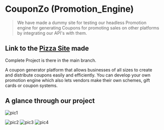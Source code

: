 # CouponZo (Promotion_Engine)
> We have made a dummy site for testing our headless Promotion engine for generating Coupons for promoting sales on other platforms by integrating our API's with them.

## Link to the [Pizza Site](https://github.com/omkar-here/Pizza-Site) made

<p>Complete Project is there in the main branch.</p>
<p>A coupon generator platform that allows businesses of all sizes to create and distribute coupons easily and efficiently. You can develop your own promotion engine which also lets vendors make their own schemes, gift cards or coupon systems.</p>

## A glance through our project
![pic1](https://user-images.githubusercontent.com/92844364/236857761-f1f4543c-11d2-4275-80ee-f26d8f3ece95.png) 

![pic2](https://user-images.githubusercontent.com/92844364/236859244-14d2061e-0301-4fef-a54c-af2ea0b22bea.png)
![pic3](https://user-images.githubusercontent.com/92844364/236859310-643ed8d6-10e5-4dc6-95b1-1c527fd3bf1e.png)
![pic4](https://user-images.githubusercontent.com/92844364/236859389-6242b4b8-c654-4ce9-a35e-55dbe94c09fb.png)
